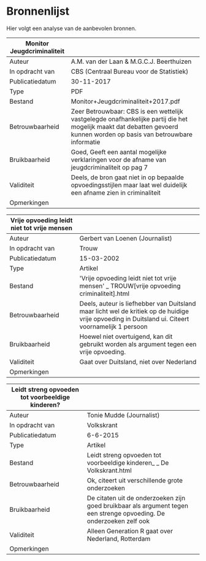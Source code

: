# Bronnenlijst
Hier volgt een analyse van de aanbevolen bronnen.

| Monitor Jeugdcriminaliteit ||
|-|-|
| Auteur          | A.M. van der Laan & M.G.C.J. Beerthuizen |
| In opdracht van | CBS (Centraal Bureau voor de Statistiek) |
| Publicatiedatum | 30-11-2017 |
| Type            | PDF |
| Bestand         | Monitor+Jeugdcriminaliteit+2017.pdf |
| Betrouwbaarheid | Zeer Betrouwbaar: CBS is een wettelijk vastgelegde onafhankelijke partij die het mogelijk maakt dat debatten gevoerd kunnen worden op basis van betrouwbare informatie |
| Bruikbaarheid   | Goed, Geeft een aantal mogelijke verklaringen voor de afname van jeugdcriminaliteit op pag 7 |
| Validiteit      | Deels, de bron gaat niet in op bepaalde opvoedingsstijlen maar laat wel duidelijk een afname zien in criminaliteit |
| Opmerkingen     |  |

| Vrije opvoeding leidt niet tot vrije mensen ||
|-|-|
| Auteur          | Gerbert van Loenen (Journalist) |
| In opdracht van | Trouw |
| Publicatiedatum | 15-03-2002 |
| Type            | Artikel |
| Bestand         | 'Vrije opvoeding leidt niet tot vrije mensen' _ TROUW[vrije opvoeding criminaliteit].html |
| Betrouwbaarheid | Deels, auteur is liefhebber van Duitsland maar licht wel de kritiek op de huidige vrije opvoeding in Duitsland ui. Citeert voornamelijk 1 persoon |
| Bruikbaarheid   | Hoewel niet overtuigend, kan dit gebruikt worden als argument tegen een vrije opvoeding. |
| Validiteit      | Gaat over Duitsland, niet over Nederland |
| Opmerkingen     |  |

| Leidt streng opvoeden tot voorbeeldige kinderen? ||
|-|-|
| Auteur          | Tonie Mudde (Journalist) |
| In opdracht van | Volkskrant |
| Publicatiedatum | 6-6-2015 |
| Type            | Artikel |
| Bestand         | Leidt streng opvoeden tot voorbeeldige kinderen_ _ De Volkskrant.html |
| Betrouwbaarheid | Ok, citeert uit verschillende grote onderzoeken |
| Bruikbaarheid   | De citaten uit de onderzoeken zijn goed bruikbaar als argument tegen een strenge opvoeding. De onderzoeken zelf ook |
| Validiteit      | Alleen Generation R gaat over Nederland, Rotterdam |
| Opmerkingen     |  |